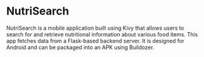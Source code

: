 # NutriSearch
NutriSearch is a mobile application built using Kivy that allows users to search for and retrieve nutritional information about various food items. This app fetches data from a Flask-based backend server. It is designed for Android and can be packaged into an APK using Buildozer.

